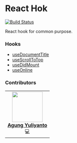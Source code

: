 React Hok
======================
[![Build Status](https://app.travis-ci.com/agung96tm/react-hok.svg?branch=main)](https://app.travis-ci.com/agung96tm/react-hok)

React hook for common purpose.


### Hooks
- [useDocumentTitle](src/lib/useDocumentTitle/readme.md)
- [useScrollToTop](src/lib/useScrollToTop/readme.md)
- [useDidMount](src/lib/useDidMount/readme.md)
- [useOnline](src/lib/useOnline/readme.md)


### Contributors
<table>
  <tr>
    <td align="center">
      <a href="https://agung96tm.com/">
        <img src="https://avatars.githubusercontent.com/u/1901484?v=4" width="100px;" alt=""/><br />
        <b>Agung Yuliyanto</b><br>
      </a>
      <div>💻</div>
    </td>
  </tr>
</table>